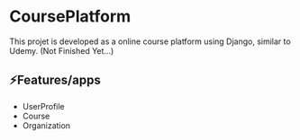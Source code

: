 # CoursePlatform
This projet is developed as a online course platform using Django, similar to Udemy. (Not Finished Yet...)
## ⚡Features/apps 
- UserProfile 
- Course
- Organization
